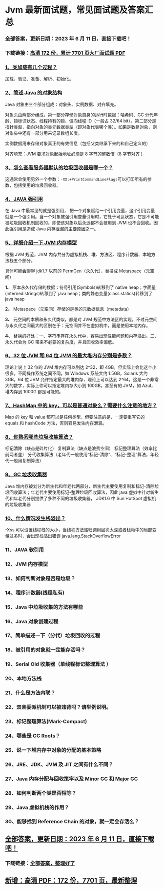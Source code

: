 # Jvm 最新面试题，常见面试题及答案汇总

### 全部答案，更新日期：2023 年 6 月 11 日，直接下载吧！

### 下载链接：[高清 172 份，累计 7701 页大厂面试题 PDF](https://gitlab.gaorta.com/devteam/learning-journey/study-materials-collection/-/tree/master/docs/index.md)

### [1、类加载有几个过程？](https://gitlab.gaorta.com/devteam/learning-journey/study-materials-collection/-/tree/master/docs/Jvm/Jvm最新面试题，常见面试题及答案汇总.md#1类加载有几个过程)

加载、验证、准备、解析、初始化。

### [2、简述 Java 的对象结构](https://gitlab.gaorta.com/devteam/learning-journey/study-materials-collection/-/tree/master/docs/Jvm/Jvm最新面试题，常见面试题及答案汇总.md#2简述java的对象结构)

Java 对象由三个部分组成：对象头、实例数据、对齐填充。

对象头由两部分组成，第一部分存储对象自身的运行时数据：哈希码、GC 分代年龄、锁标识状态、线程持有的锁、偏向线程 ID（一般占 32/64 bit）。第二部分是指针类型，指向对象的类元数据类型（即对象代表哪个类）。如果是数组对象，则对象头中还有一部分用来记录数组长度。

实例数据用来存储对象真正的有效信息（包括父类继承下来的和自己定义的）

对齐填充：JVM 要求对象起始地址必须是 8 字节的整数倍（8 字节对齐 )

### [3、怎么查看服务器默认的垃圾回收器是哪一个？](https://gitlab.gaorta.com/devteam/learning-journey/study-materials-collection/-/tree/master/docs/Jvm/Jvm最新面试题，常见面试题及答案汇总.md#3怎么查看服务器默认的垃圾回收器是哪一个)

这通常会使用另外一个参数：`-XX:+PrintCommandLineFlags`可以打印所有的参数，包括使用的垃圾回收器。

### [4、JAVA 强引用](https://gitlab.gaorta.com/devteam/learning-journey/study-materials-collection/-/tree/master/docs/Jvm/Jvm最新面试题，常见面试题及答案汇总.md#4java-强引用)

在 Java 中最常见的就是强引用， 把一个对象赋给一个引用变量，这个引用变量就是一个强引用。当一个对象被强引用变量引用时，它处于可达状态，它是不可能被垃圾回收机制回收的，即使该对象以后永远都不会被用到 JVM 也不会回收。因此强引用是造成 Java 内存泄漏的主要原因之一。

### [5、详细介绍一下 JVM 内存模型](https://gitlab.gaorta.com/devteam/learning-journey/study-materials-collection/-/tree/master/docs/Jvm/Jvm最新面试题，常见面试题及答案汇总.md#5详细介绍一下jvm内存模型)

根据 JVM 规范，JVM 内存共分为虚拟机栈、堆、方法区、程序计数器、本地方法栈五个部分。

具体可能会聊聊 jdk1.7 以前的 PermGen（永久代），替换成 Metaspace（元空间）

**1、** 原本永久代存储的数据：符号引用(Symbols)转移到了 native heap；字面量(interned strings)转移到了 java heap；类的静态变量(class statics)转移到了 java heap

**2、** Metaspace（元空间）存储的是类的元数据信息（metadata）

**3、** 元空间的本质和永久代类似，都是对 JVM 规范中方法区的实现。不过元空间与永久代之间最大的区别在于：元空间并不在虚拟机中，而是使用本地内存。

**4、** 替换的好处：一、字符串存在永久代中，容易出现性能问题和内存溢出。二、永久代会为 GC 带来不必要的复杂度，并且回收效率偏低。

### [6、32 位 JVM 和 64 位 JVM 的最大堆内存分别是多数？](https://gitlab.gaorta.com/devteam/learning-journey/study-materials-collection/-/tree/master/docs/Jvm/Jvm最新面试题，常见面试题及答案汇总.md#632-位-jvm-和-64-位-jvm-的最大堆内存分别是多数)

理论上说上 32 位的 JVM 堆内存可以到达 2^32，即 4GB，但实际上会比这个小很多。不同操作系统之间不同，如 Windows 系统大约 1.5GB，Solaris 大约 3GB。64 位 JVM 允许指定最大的堆内存，理论上可以达到 2^64，这是一个非常大的数字，实际上你可以指定堆内存大小到 100GB。甚至有的 JVM，如 Azul，堆内存到 1000G 都是可能的。

### [7、HashMap 中的 key，可以是普通对象么？需要什么注意的地方？](https://gitlab.gaorta.com/devteam/learning-journey/study-materials-collection/-/tree/master/docs/Jvm/Jvm最新面试题，常见面试题及答案汇总.md#7hashmap中的key可以是普通对象么需要什么注意的地方)

Map 的 key 和 value 都可以是任何类型。但要注意的是，一定要重写它的 equals 和 hashCode 方法，否则容易发生内存泄漏。

### [8、你熟悉哪些垃圾收集算法？](https://gitlab.gaorta.com/devteam/learning-journey/study-materials-collection/-/tree/master/docs/Jvm/Jvm最新面试题，常见面试题及答案汇总.md#8你熟悉哪些垃圾收集算法)

标记清除（缺点是碎片化） 复制算法（缺点是浪费空间） 标记整理算法（效率比前两者差） 分代收集算法（老年代一般使用“标记-清除”、“标记-整理”算法，年轻代一般用复制算法）

### [9、GC 垃圾收集器](https://gitlab.gaorta.com/devteam/learning-journey/study-materials-collection/-/tree/master/docs/Jvm/Jvm最新面试题，常见面试题及答案汇总.md#9gc-垃圾收集器)

Java 堆内存被划分为新生代和年老代两部分，新生代主要使用复制和标记-清除垃圾回收算法；年老代主要使用标记-整理垃圾回收算法，因此 java 虚拟中针对新生代和年老代分别提供了多种不同的垃圾收集器， JDK1.6 中 Sun HotSpot 虚拟机的垃圾收集器

### [10、什么情况发生栈溢出？](https://gitlab.gaorta.com/devteam/learning-journey/study-materials-collection/-/tree/master/docs/Jvm/Jvm最新面试题，常见面试题及答案汇总.md#10什么情况发生栈溢出)

-Xss 可以设置线程栈的大小，当线程方法递归调用层次太深或者栈帧中的局部变量过多时，会出现栈溢出错误 java.lang.StackOverflowError

### 11、JAVA 软引用

### 12、JVM 内存模型

### 13、如何判断对象是否是垃圾？

### 14、程序计数器(线程私有)

### 15、Java 中垃圾收集的方法有哪些

### 16、Java 对象创建过程

### 17、简单描述一下（分代）垃圾回收的过程

### 18、被引用的对象就一定能存活吗？

### 19、Serial Old 收集器（单线程标记整理算法 ）

### 20、本地方法栈

### 21、什么是方法内联？

### 22、双亲委派机制可以被违背吗？请举例说明。

### 23、标记整理算法(Mark-Compact)

### 24、哪些是 GC Roots？

### 25、说一下堆内存中对象的分配的基本策略

### 26、JRE、JDK、JVM 及 JIT 之间有什么不同？

### 27、Java 内存分配与回收策率以及 Minor GC 和 Major GC

### 28、如何判断两个类是否相等？

### 29、Java 虚拟机栈的作用？

### 30、能够找到 Reference Chain 的对象，就一定会存活么？

## [全部答案，更新日期：2023 年 6 月 11 日，直接下载吧！](https://gitlab.gaorta.com/devteam/learning-journey/study-materials-collection/-/tree/master/docs/daan.md)

### 下载链接：[全部答案，整理好了](https://gitlab.gaorta.com/devteam/learning-journey/study-materials-collection/-/tree/master/docs/daan.md)

## [新增：高清 PDF：172 份，7701 页，最新整理](https://gitlab.gaorta.com/devteam/learning-journey/study-materials-collection/-/tree/master/docs/daan.md)
